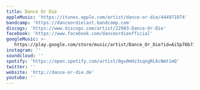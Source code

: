 ```yaml
---
title: Dance Or Die
appleMusic: 'https://itunes.apple.com/artist/dance-or-die/444971074'
bandcamp: 'https://danceordielast.bandcamp.com'
discogs: 'https://www.discogs.com/artist/22903-Dance-Or-Die'
facebook: 'https://www.facebook.com/danceordieofficial'
googleMusic: >-
   https://play.google.com/store/music/artist/Dance_Or_Die?id=Ai5p76b7ilcz4vzbk35i475rvp4
instagram: ''
soundcloud: ''
spotify: 'https://open.spotify.com/artist/0gv0mHz3sqngRL6cNmt1mQ'
twitter: ''
website: 'http://dance-or-die.de'
youtube: ''
---
```

